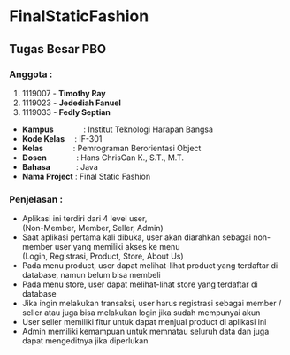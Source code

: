 # FinalStaticFashion
## Tugas Besar PBO

### Anggota : 
1. 1119007 - **Timothy Ray**
2. 1119023 - **Jedediah Fanuel**
3. 1119033 - **Fedly Septian**

- **Kampus** <code>&nbsp;</code><code>&nbsp;</code><code>&nbsp;</code><code>&nbsp;</code><code>&nbsp;</code><code>&nbsp;</code><code>&nbsp;</code>: Institut Teknologi Harapan Bangsa
- **Kode Kelas** <code>&nbsp;</code><code>&nbsp;</code>: IF-301
- **Kelas** <code>&nbsp;</code><code>&nbsp;</code><code>&nbsp;</code><code>&nbsp;</code><code>&nbsp;</code><code>&nbsp;</code><code>&nbsp;</code>: Pemrograman Berorientasi Object
- **Dosen** <code>&nbsp;</code><code>&nbsp;</code><code>&nbsp;</code><code>&nbsp;</code><code>&nbsp;</code><code>&nbsp;</code><code>&nbsp;</code>: Hans ChrisCan K., S.T., M.T. 
- **Bahasa** <code>&nbsp;</code><code>&nbsp;</code><code>&nbsp;</code><code>&nbsp;</code><code>&nbsp;</code><code>&nbsp;</code>: Java
- **Nama Project** : Final Static Fashion

### Penjelasan   :
- Aplikasi ini terdiri dari 4 level user,  
  (Non-Member, Member, Seller, Admin)
- Saat aplikasi pertama kali dibuka, user akan diarahkan sebagai non-member user yang memiliki akses ke menu  
  (Login, Registrasi, Product, Store, About Us)
- Pada menu product, user dapat melihat-lihat product yang terdaftar di database, namun belum bisa membeli
- Pada menu store, user dapat melihat-lihat store yang terdaftar di database
- Jika ingin melakukan transaksi, user harus registrasi sebagai member / seller atau juga bisa melakukan login jika sudah mempunyai akun
- User seller memiliki fitur untuk dapat menjual product di aplikasi ini
- Admin memiliki kemampuan untuk memnatau seluruh data dan juga dapat mengeditnya jika diperlukan
